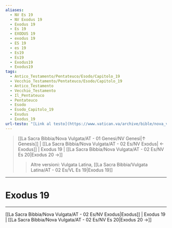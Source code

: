 ```yaml
---
aliases:
  - NV Es 19
  - NV Exodus 19
  - Exodus 19
  - Es 19
  - EXODUS 19
  - exodus 19
  - ES 19
  - es 19
  - Es19
  - Es19
  - Exodus19
  - Exodus19
tags:
  - Antico_Testamento/Pentateuco/Esodo/Capitolo_19
  - Vecchio_Testamento/Pentateuco/Esodo/Capitolo_19
  - Antico_Testamento
  - Vecchio_Testamento
  - Il_Pentateuco
  - Pentateuco
  - Esodo
  - Esodo_Capitolo_19
  - Exudus
  - Exodus_19
url-testo: "[Link al testo](https://www.vatican.va/archive/bible/nova_vulgata/documents/nova-vulgata_vt_exodus_lt.html)"
---
```


> [[La Sacra Bibbia/Nova Vulgata/AT - 01 Genesi/NV Genesi|↑ Genesis]] | [[La Sacra Bibbia/Nova Vulgata/AT - 02 Es/NV Exodus| ← Exodus]] <span class="bianco">| Exodus 19 |</span> [[La Sacra Bibbia/Nova Vulgata/AT - 02 Es/NV Es 20|Exodus 20 →]]
>> <span class="verde">Altre versioni:</span>
>> Vulgata Latina, [[La Sacra Bibbia/Vulgata Latina/AT - 02 Es/VL Es 19|Exodus 19]]

---

# Exodus 19

---

[[La Sacra Bibbia/Nova Vulgata/AT - 02 Es/NV Exodus|Exodus]] | Exodus 19 | [[La Sacra Bibbia/Nova Vulgata/AT - 02 Es/NV Es 20|Exodus 20 →]]